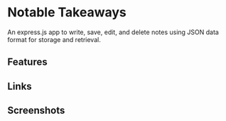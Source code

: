 # Notable Takeaways

An express.js app to write, save, edit, and delete notes using JSON data format for storage and retrieval.

## Features

## Links

## Screenshots